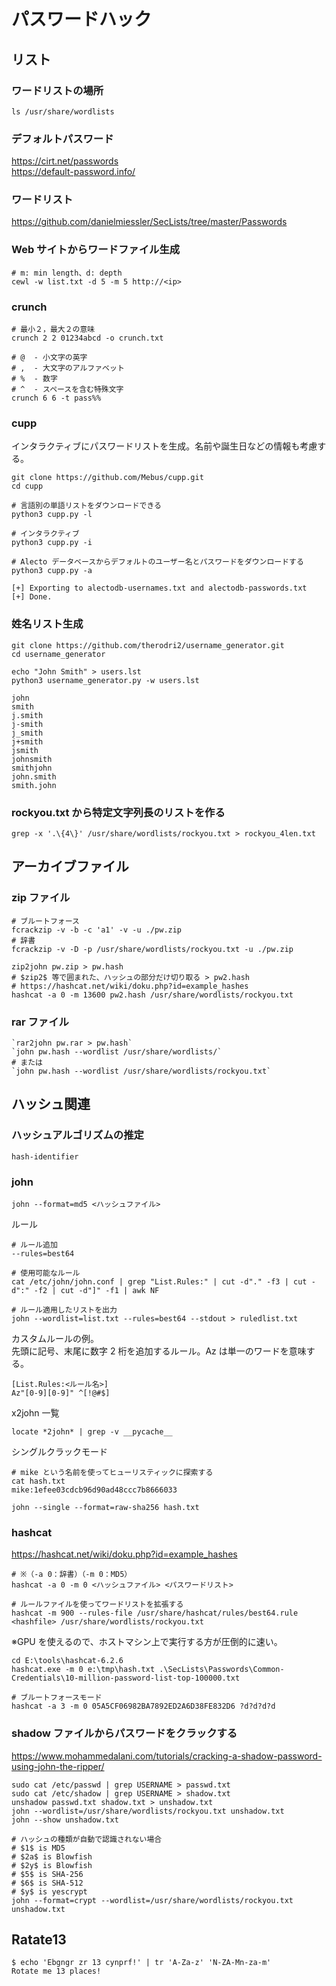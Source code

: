 # パスワードハック

## リスト

### ワードリストの場所

```shell
ls /usr/share/wordlists
```

### デフォルトパスワード

https://cirt.net/passwords  
https://default-password.info/

### ワードリスト

https://github.com/danielmiessler/SecLists/tree/master/Passwords

### Web サイトからワードファイル生成

```shell
# m: min length、d: depth
cewl -w list.txt -d 5 -m 5 http://<ip>
```

### crunch

```shell
# 最小２，最大２の意味
crunch 2 2 01234abcd -o crunch.txt

# @  - 小文字の英字
# ,  - 大文字のアルファベット
# %  - 数字
# ^  - スペースを含む特殊文字
crunch 6 6 -t pass%%
```

### cupp

インタラクティブにパスワードリストを生成。名前や誕生日などの情報も考慮する。

```shell
git clone https://github.com/Mebus/cupp.git
cd cupp

# 言語別の単語リストをダウンロードできる
python3 cupp.py -l

# インタラクティブ
python3 cupp.py -i

# Alecto データベースからデフォルトのユーザー名とパスワードをダウンロードする
python3 cupp.py -a

[+] Exporting to alectodb-usernames.txt and alectodb-passwords.txt
[+] Done.
```

### 姓名リスト生成

```shell
git clone https://github.com/therodri2/username_generator.git
cd username_generator

echo "John Smith" > users.lst
python3 username_generator.py -w users.lst

john
smith
j.smith
j-smith
j_smith
j+smith
jsmith
johnsmith
smithjohn
john.smith
smith.john
```

### rockyou.txt から特定文字列長のリストを作る

```shell
grep -x '.\{4\}' /usr/share/wordlists/rockyou.txt > rockyou_4len.txt
```

## アーカイブファイル

### zip ファイル

```shell
# ブルートフォース
fcrackzip -v -b -c 'a1' -v -u ./pw.zip
# 辞書
fcrackzip -v -D -p /usr/share/wordlists/rockyou.txt -u ./pw.zip
```

```shell
zip2john pw.zip > pw.hash
# $zip2$ 等で囲まれた、ハッシュの部分だけ切り取る > pw2.hash
# https://hashcat.net/wiki/doku.php?id=example_hashes
hashcat -a 0 -m 13600 pw2.hash /usr/share/wordlists/rockyou.txt
```

### rar ファイル

```shell
`rar2john pw.rar > pw.hash`
`john pw.hash --wordlist /usr/share/wordlists/`
# または
`john pw.hash --wordlist /usr/share/wordlists/rockyou.txt`
```

## ハッシュ関連

### ハッシュアルゴリズムの推定

```shell
hash-identifier
```

### john

```shell
john --format=md5 <ハッシュファイル>
```

ルール

```shell
# ルール追加
--rules=best64

# 使用可能なルール
cat /etc/john/john.conf | grep "List.Rules:" | cut -d"." -f3 | cut -d":" -f2 | cut -d"]" -f1 | awk NF

# ルール適用したリストを出力
john --wordlist=list.txt --rules=best64 --stdout > ruledlist.txt
```

カスタムルールの例。  
先頭に記号、末尾に数字 2 桁を追加するルール。Az は単一のワードを意味する。

```text
[List.Rules:<ルール名>]
Az"[0-9][0-9]" ^[!@#$]
```

x2john 一覧

```shell
locate *2john* | grep -v __pycache__
```

シングルクラックモード

```shell
# mike という名前を使ってヒューリスティックに探索する
cat hash.txt
mike:1efee03cdcb96d90ad48ccc7b8666033

john --single --format=raw-sha256 hash.txt
```

### hashcat

https://hashcat.net/wiki/doku.php?id=example_hashes

```shell
# ※（-a 0：辞書）（-m 0：MD5）
hashcat -a 0 -m 0 <ハッシュファイル> <パスワードリスト>

# ルールファイルを使ってワードリストを拡張する
hashcat -m 900 --rules-file /usr/share/hashcat/rules/best64.rule <hashfile> /usr/share/wordlists/rockyou.txt
```

※GPU を使えるので、ホストマシン上で実行する方が圧倒的に速い。

```shell
cd E:\tools\hashcat-6.2.6
hashcat.exe -m 0 e:\tmp\hash.txt .\SecLists\Passwords\Common-Credentials\10-million-password-list-top-100000.txt
```

```shell
# ブルートフォースモード
hashcat -a 3 -m 0 05A5CF06982BA7892ED2A6D38FE832D6 ?d?d?d?d
```

### shadow ファイルからパスワードをクラックする

https://www.mohammedalani.com/tutorials/cracking-a-shadow-password-using-john-the-ripper/

```shell
sudo cat /etc/passwd | grep USERNAME > passwd.txt
sudo cat /etc/shadow | grep USERNAME > shadow.txt
unshadow passwd.txt shadow.txt > unshadow.txt
john --wordlist=/usr/share/wordlists/rockyou.txt unshadow.txt
john --show unshadow.txt

# ハッシュの種類が自動で認識されない場合
# $1$ is MD5
# $2a$ is Blowfish
# $2y$ is Blowfish
# $5$ is SHA-256
# $6$ is SHA-512
# $y$ is yescrypt
john --format=crypt --wordlist=/usr/share/wordlists/rockyou.txt unshadow.txt
```

## Ratate13

```shell
$ echo 'Ebgngr zr 13 cynprf!' | tr 'A-Za-z' 'N-ZA-Mn-za-m'
Rotate me 13 places!
```
